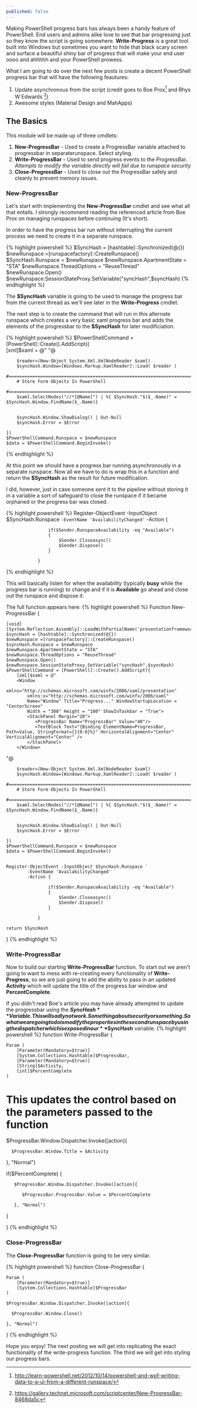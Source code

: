 ```yaml
---
published: false
---
```


Making PowerShell progress bars has always been a handy feature of PowerShell. End users and admins alike love to see that bar progressing just so they know the script is going somewhere. **Write-Progress** is a great tool built into Windows but sometimes you want to hide that black scary screen and surface a beautiful shiny bar of progress that will make your end user oooo and ahhhhh and your PowerShell prowess.

What I am going to do over the next few posts is create a decent PowerShell progress bar that will have the following feautures:
1. Update asynchronous from the script (credit goes to Boe Prox[^1] and Rhys W Edwards [^2])
2. Awesome styles (Material Design and MahApps)


[^1]: <http://learn-powershell.net/2012/10/14/powershell-and-wpf-writing-data-to-a-ui-from-a-different-runspace/>
[^2]: <https://gallery.technet.microsoft.com/scriptcenter/New-ProgressBar-8468da5c>

## The Basics

This module will be made up of three cmdlets:
1. **New-ProgressBar** - Used to create a ProgressBar variable attached to progressbar in separaterunspace. Select styling.
2. **Write-ProgressBar** - Used to send progress events to the ProgressBar. *Attempts to modify the variable directly will fail due to runspace security*
3. **Close-ProgressBar** - Used to close out the ProgressBar safely and cleanly to prevent memory issues.

### New-ProgressBar
Let's start with implementing the **New-ProgressBar** cmdlet and see what all that entails. I strongly recommend reading the referenced article from Boe Prox on managing runspaces before continuing (It's short).

In order to have the progress bar run without interrupting the current process we need to create it in a separate runspace.

{% highlight powershell %}
    $SyncHash = [hashtable]::Synchronized(@{})
    $newRunspace =[runspacefactory]::CreateRunspace()
    $SyncHash.Runspace = $newRunspace
    $newRunspace.ApartmentState = "STA" 
    $newRunspace.ThreadOptions = "ReuseThread"           
    $newRunspace.Open() 
    $newRunspace.SessionStateProxy.SetVariable("syncHash",$syncHash)
{% endhighlight %}

The **$SyncHash** variable is going to be used to manage the progress bar from the current thread as we'll see later in the **Write-Progress** cmdlet.

The next step is to create the command that will run in this alternate runspace which creates a very basic xaml progress bar and adds the elements of the progressbar to the **$SyncHash** for later modificiation.

{% highlight powershell %}
    $PowerShellCommand = [PowerShell]::Create().AddScript({    
        [xml]$xaml = @" 
        <Window 
            xmlns="http://schemas.microsoft.com/winfx/2006/xaml/presentation" 
            xmlns:x="http://schemas.microsoft.com/winfx/2006/xaml" 
            Name="Window" Title="Progress..." WindowStartupLocation = "CenterScreen" 
            Width = "300" Height = "100" ShowInTaskbar = "True"> 
            <StackPanel Margin="20">
               <ProgressBar Name="ProgressBar" Value="40"/>
               <TextBlock Text="{Binding ElementName=ProgressBar, Path=Value, StringFormat={}{0:0}%}" HorizontalAlignment="Center" VerticalAlignment="Center" />
            </StackPanel> 
        </Window> 
"@ 
  
        $reader=(New-Object System.Xml.XmlNodeReader $xaml) 
        $syncHash.Window=[Windows.Markup.XamlReader]::Load( $reader ) 
        #===========================================================================
        # Store Form Objects In PowerShell
        #===========================================================================
        $xaml.SelectNodes("//*[@Name]") | %{ $SyncHash."$($_.Name)" = $SyncHash.Window.FindName($_.Name)}


        $syncHash.Window.ShowDialog() | Out-Null 
        $syncHash.Error = $Error 

    }) 
    $PowerShellCommand.Runspace = $newRunspace 
    $data = $PowerShellCommand.BeginInvoke()
{% endhighlight %}

At this point we should have a progress bar running asynchronously in a separate runspace. Now all we have to do is wrap this in a function and return the **$SyncHash** as the result for future modification.

I did, however, just in case someone sent it to the pipeline without storing it in a variable a sort of safeguard to close the runspace if it became orphaned or the progress bar was closed.

{% highlight powershell %}
Register-ObjectEvent -InputObject $SyncHash.Runspace `
            -EventName 'AvailabilityChanged' `
            -Action { 
                
                    if($Sender.RunspaceAvailability -eq "Available")
                    {
                        $Sender.Closeasync()
                        $Sender.Dispose()
                    } 
                
                }
{% endhighlight %}

This will basically listen for when the availability (typically **busy** while the progress bar is running) to change and if it is **Available** go ahead and close out the runspace and dispose it.

The full function appears here:
{% highlight powershell %}
Function New-ProgressBar {
 
    [void][System.Reflection.Assembly]::LoadWithPartialName('presentationframework') 
    $syncHash = [hashtable]::Synchronized(@{})
    $newRunspace =[runspacefactory]::CreateRunspace()
    $syncHash.Runspace = $newRunspace
    $newRunspace.ApartmentState = "STA" 
    $newRunspace.ThreadOptions = "ReuseThread"           
    $newRunspace.Open() 
    $newRunspace.SessionStateProxy.SetVariable("syncHash",$syncHash)           
    $PowerShellCommand = [PowerShell]::Create().AddScript({    
        [xml]$xaml = @" 
        <Window 
            xmlns="http://schemas.microsoft.com/winfx/2006/xaml/presentation" 
            xmlns:x="http://schemas.microsoft.com/winfx/2006/xaml" 
            Name="Window" Title="Progress..." WindowStartupLocation = "CenterScreen" 
            Width = "300" Height = "100" ShowInTaskbar = "True"> 
            <StackPanel Margin="20">
               <ProgressBar Name="ProgressBar" Value="40"/>
               <TextBlock Text="{Binding ElementName=ProgressBar, Path=Value, StringFormat={}{0:0}%}" HorizontalAlignment="Center" VerticalAlignment="Center" />
            </StackPanel> 
        </Window> 
"@ 
  
        $reader=(New-Object System.Xml.XmlNodeReader $xaml) 
        $syncHash.Window=[Windows.Markup.XamlReader]::Load( $reader ) 
        #===========================================================================
        # Store Form Objects In PowerShell
        #===========================================================================
        $xaml.SelectNodes("//*[@Name]") | %{ $SyncHash."$($_.Name)" = $SyncHash.Window.FindName($_.Name)}


        $syncHash.Window.ShowDialog() | Out-Null 
        $syncHash.Error = $Error 

    }) 
    $PowerShellCommand.Runspace = $newRunspace 
    $data = $PowerShellCommand.BeginInvoke() 
   
    
    Register-ObjectEvent -InputObject $SyncHash.Runspace `
            -EventName 'AvailabilityChanged' `
            -Action { 
                
                    if($Sender.RunspaceAvailability -eq "Available")
                    {
                        $Sender.Closeasync()
                        $Sender.Dispose()
                    } 
                
                } 

    return $SyncHash

}
{% endhighlight %}

### Write-ProgressBar
Now to build our starting **Write-ProgressBar** function. To start out we aren't going to want to mess with re-creating every functionality of **Write-Progress**, so we are just going to add the ability to pass in an updated **Activity** which will update the title of the progress bar window and **PercentComplete**.

If you didn't read Boe's article you may have already attempted to update the progressbar using the **$SyncHash** Variable. This will sadly not work. Something about security or something. So what we are going to do is modify the properties in the second runspace by using the dispatcher which is exposed in our **$SyncHash** variable.
{% highlight powershell %}
function Write-ProgressBar
{

    Param (
        [Parameter(Mandatory=$true)]
        [System.Collections.Hashtable]$ProgressBar,
        [Parameter(Mandatory=$true)]
        [String]$Activity,
        [int]$PercentComplete
    ) 
   
   # This updates the control based on the parameters passed to the function 
   $ProgressBar.Window.Dispatcher.Invoke([action]{ 
      
      $ProgressBar.Window.Title = $Activity

   }, "Normal")

   if($PercentComplete)
   {

       $ProgressBar.Window.Dispatcher.Invoke([action]{ 
      
          $ProgressBar.ProgressBar.Value = $PercentComplete

       }, "Normal")

   }

}
{% endhighlight %}

### Close-ProgressBar

The **Close-ProgressBar** function is going to be very similar.

{% highlight powershell %}
function Close-ProgressBar
{

    Param (
        [Parameter(Mandatory=$true)]
        [System.Collections.Hashtable]$ProgressBar
    )

    $ProgressBar.Window.Dispatcher.Invoke([action]{ 
      
      $ProgressBar.Window.Close()

    }, "Normal")
 
}
{% endhighlight %}

Hope you enjoy! The next posting we will get into replicating the exact functionality of the write-progress function. The third we will get into styling our progress bars.